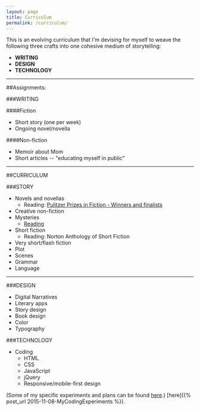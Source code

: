 ```yaml
---
layout: page
title: Curriculum
permalink: /curriculum/
---
```


This is an evolving curriculum that I'm devising for myself to weave the following three crafts into one cohesive medium of storytelling:

* **WRITING**
* **DESIGN**
* **TECHNOLOGY**

***

<div class="assignments">

##Assignments:

###WRITING

####Fiction

* Short story (one per week)
* Ongoing novel/novella

####Non-fiction

* Memoir about Mom
* Short articles -- "educating myself in public"

<!--
###DESIGN

###TECHNOLOGY
-->
  
</div>

***

##CURRICULUM

###STORY

* Novels and novellas
  * Reading: [Pulitzer Prizes in Fiction - Winners and finalists](http://www.pulitzer.org/bycat/Fiction)
* Creative non-fiction
* Mysteries
  * [Reading](http://martinhillortiz.blogspot.com/2015/04/cwa-mwa-and-mwj-mystery-novels-that.html)
* Short fiction
  * Reading: Norton Anthology of Short Fiction
* Very short/flash fiction
* Plot
* Scenes
* Grammar
* Language

***


###DESIGN

* Digital Narratives
* Literary apps
* Story design
* Book design
* Color
* Typography


###TECHNOLOGY

* Coding
  * HTML
  * CSS
  * JavaScript
  * jQuery
  * Responsive/mobile-first design
  
(Some of my specific experiments and plans can be found [here](../_posts/.md).)
[here]({% post_url 2015-11-08-MyCodingExperiments %}).